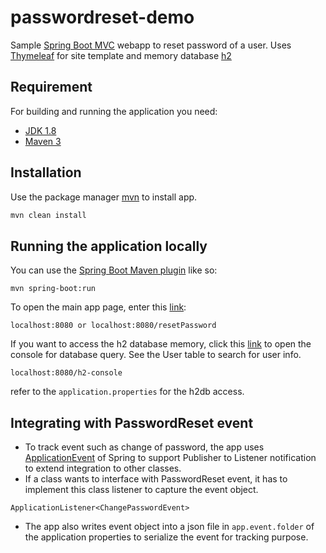 
# passwordreset-demo
Sample [Spring Boot MVC](http://projects.spring.io/spring-boot/) webapp to reset password of a user. Uses [Thymeleaf](https://www.thymeleaf.org/) for site template and memory database [h2](https://www.h2database.com/html/main.html)

## Requirement
For building and running the application you need:

- [JDK 1.8](http://www.oracle.com/technetwork/java/javase/downloads/jdk8-downloads-2133151.html)
- [Maven 3](https://maven.apache.org)

## Installation
Use the package manager [mvn](https://maven.apache.org/download.cgi) to install app.
```bash
mvn clean install
```
## Running the application locally

You can use the [Spring Boot Maven plugin](https://docs.spring.io/spring-boot/docs/current/reference/html/build-tool-plugins-maven-plugin.html) like so:

```shell
mvn spring-boot:run
```

To open the main app page, enter this [link](http://localhost:8080/resetPassword): 

```shell
localhost:8080 or localhost:8080/resetPassword 
```

If you want to access the h2 database memory, click this [link](http://localhost:8080/h2-console) to open the console for database query. See the User table to search for user info.

```shell
localhost:8080/h2-console
```
refer to the `application.properties` for the h2db access.

## Integrating with PasswordReset event

* To track event such as change of password, the app uses [ApplicationEvent](https://docs.spring.io/spring-framework/docs/current/javadoc-api/org/springframework/context/ApplicationEvent.html) of Spring to support Publisher to Listener notification to extend integration to other classes.
* If a class wants to interface with PasswordReset event, it has to implement this class listener to capture the event object.
 ```shell
ApplicationListener<ChangePasswordEvent>
``` 
* The app also writes event object into a json file in `app.event.folder` of the application properties to serialize the event for tracking purpose.





